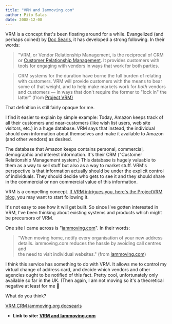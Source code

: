 ```yaml
---
title: "VRM and Iammoving.com"
author: Pito Salas
date: 2008-12-08
---
```


VRM is a concept that's been floating around for a while. Evangelized (and
perhaps coined) by [Doc Searls](<http://blogs.law.harvard.edu/doc/>), it has
developed a strong following. In their words:

> "VRM, or Vendor Relationship Management, is the reciprocal of CRM or
> [Customer Relationship
> Management](<http://en.wikipedia.org/wiki/Customer_Relationship_Management>
> "http://en.wikipedia.org/wiki/Customer_Relationship_Management"). It
> provides customers with tools for engaging with vendors in ways that work
> for both parties.

> CRM systems for the duration have borne the full burden of relating with
> customers. VRM will provide customers with the means to bear some of that
> weight, and to help make markets work for _both_ vendors and customers — in
> ways that don't require the former to "lock in" the latter" (from [Project
> VRM)](<http://cyber.law.harvard.edu/projectvrm/Main_Page>)

That definition is still fairly opaque for me.

I find it easier to explain by simple example: Today, Amazon keeps track of
all their customers and near-customers (like wish list users, web site
visitors, etc.) in a huge database. VRM says that instead, the individual
should own information about themselves and make it available to Amazon (and
other vendors) as desired.

The database that Amazon keeps contains personal, commercial, demographic and
interest information. It's their CRM ("Customer Relationship Management
system.) This database is hugely valuable to them as a way to sell stuff but
also as a way to market stuff. VRM's perspective is that information actually
should be under the explicit control of individuals. They should decide who
gets to see it and they should share in the commercial or non commercial value
of this information.

VRM is a compelling concept. [If VRM intrigues you, here's the ProjectVRM
blog,](<http://blogs.law.harvard.edu/vrm/>) you may want to start following
it.

It's not easy to see how it will get built. So since I've gotten interested in
VRM, I've been thinking about existing systems and products which might be
precursors of VRM.

One site I came across is "[iammoving.com](<http://www.iammoving.com/>)". In
their words:

> "When moving home, notify every organisation of your new address  
> details. iammoving.com reduces the hassle by avoiding call centres and  
> the need to visit individual websites." (from
> [Iammoving.com](<http://www.iammoving.com/>))

I think this service has something to do with VRM. It allows me to control my
virtual change of address card, and decide which vendors and other agencies
ought to be notified of this fact. Pretty cool, unfortunately only available
so far in the UK. (Then again, I am not moving so it's a theoretical negative
at least for me 🙂

What do you think?

[VRM CRM iammoving.org
docsearls](<http://technorati.com/tag/VRM%20CRM%20iammoving.org%20docsearls>)


* **Link to site:** **[VRM and Iammoving.com](None)**

